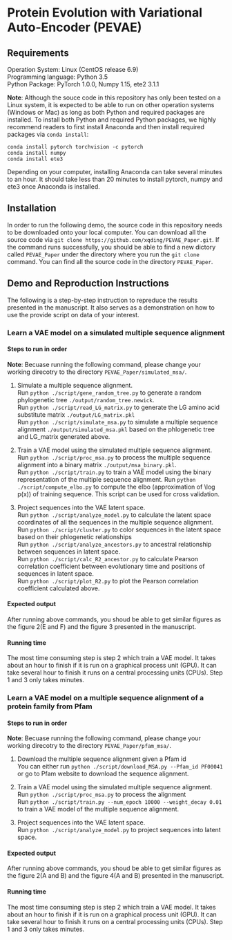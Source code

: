 # Protein Evolution with Variational Auto-Encoder (PEVAE)

## Requirements
Operation System: Linux (CentOS release 6.9)  
Programming language: Python 3.5  
Python Package: PyTorch 1.0.0, Numpy 1.15, ete2 3.1.1  

**Note**: Although the souce code in this repository has only been tested on a Linux system,
it is expected to be able to run on other operation systems (Windows or Mac)
as long as both Python and required packages are installed. To install both Python and required
Python packages, we highly recommend readers to first install Anaconda and then install required
packages via `conda install`:  
```
conda install pytorch torchvision -c pytorch
conda install numpy
conda install ete3
```
Depending on your computer, installing Anaconda can take several minutes to an hour.
It should take less than 20 minutes to install pytorch, numpy and ete3 once Anaconda is installed.


## Installation
In order to run the following demo, the source code in this repository needs to be downloaded
onto your local computer. You can download all the source code via
`git clone https://github.com/xqding/PEVAE_Paper.git`.
If the command runs successfully, you should be able to find a new dictory called `PEVAE_Paper`
under the directory where you run the `git clone` command.
You can find all the source code in the directory `PEVAE_Paper`.

## Demo and Reproduction Instructions
The following is a step-by-step instruction to repreduce the results presented in the manuscript.
It also serves as a demonstration on how to use the provide script on data of your interest.

### Learn a VAE model on a simulated multiple sequence alignment
#### Steps to run in order
**Note**: Becuase running the following command, please change your working direcotry to the directory `PEVAE_Paper/simulated_msa/`.  
1. Simulate a multiple sequence alignment.  
   Run `python ./script/gene_random_tree.py` to generate a random phylogenetic tree `./output/random_tree.newick`.  
   Run `python ./script/read_LG_matrix.py` to generate the LG amino acid substitute matrix `./output/LG_matrix.pkl`  
   Run `python ./script/simulate_msa.py` to simulate a multiple sequence alignment `./output/simulated_msa.pkl` based on the phlogenetic tree and LG_matrix generated above.

2. Train a VAE model using the simulated multiple sequence alignment.  
   Run `python ./script/proc_msa.py` to process the multiple sequence alignment into a binary matrix `./output/msa_binary.pkl`.  
   Run `python ./script/train.py` to train a VAE model using the binary representation of the multiple sequence alignment.
   Run `python ./script/compute_elbo.py` to compute the elbo (approximation of \log p(x)) of training sequence. This script can be used for cross validation.   

3. Project sequences into the VAE latent space.   
   Run `python ./script/analyze_model.py` to calculate the latent space coordinates of all the sequences in the multiple sequence alignment.  
   Run `python ./script/cluster.py` to color sequences in the latent space based on their phlogenetic relationships  
   Run `python ./script/analyze_ancestors.py` to ancestral relationship between sequences in latent space.  
   Run `python ./script/calc_R2_ancestor.py` to calculate Pearson correlation coefficient between evolutionary time and positions of sequences in latent space.  
   Run `python ./script/plot_R2.py` to plot the Pearson correlation coefficient calculated above.
   
#### Expected output
   After running above commands, you shoud be able to get similar figures as the figure 2(E and F) and the figure 3 presented in the manuscript.
   
#### Running time
   The most time consuming step is step 2 which train a VAE model. It takes about an hour to finish if it is run on a graphical process unit (GPU). It can take several hour to finish it runs on a central processing units (CPUs). Step 1 and 3 only takes minutes.
   
   
### Learn a VAE model on a multiple sequence alignment of a protein family from Pfam
#### Steps to run in order
**Note**: Becuase running the following command, please change your working direcotry to the directory `PEVAE_Paper/pfam_msa/`.
1. Download the multiple sequence alignment given a Pfam id  
   You can either run `python ./script/download_MSA.py --Pfam_id PF00041` or go to Pfam website to download the sequence alignment.
   
2. Train a VAE model using the simulated multiple sequence alignment.  
   Run `python ./script/proc_msa.py` to process the alignment     
   Run `python ./script/train.py --num_epoch 10000 --weight_decay 0.01` to train a VAE model of the multiple sequence alignment.  
   
3. Project sequences into the VAE latent space.     
   Run `python ./script/analyze_model.py` to project sequences into latent space.

#### Expected output
   After running above commands, you shoud be able to get similar figures as the figure 2(A and B) and the figure 4(A and B) presented in the manuscript.
   
#### Running time
   The most time consuming step is step 2 which train a VAE model. It takes about an hour to finish if it is run on a graphical process unit (GPU). It can take several hour to finish it runs on a central processing units (CPUs). Step 1 and 3 only takes minutes.
   
